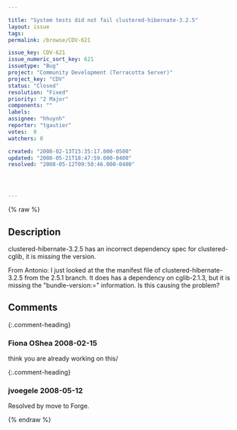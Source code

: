 ```yaml
---

title: "System tests did not fail clustered-hibernate-3.2.5"
layout: issue
tags: 
permalink: /browse/CDV-621

issue_key: CDV-621
issue_numeric_sort_key: 621
issuetype: "Bug"
project: "Community Development (Terracotta Server)"
project_key: "CDV"
status: "Closed"
resolution: "Fixed"
priority: "2 Major"
components: ""
labels: 
assignee: "hhuynh"
reporter: "tgautier"
votes:  0
watchers: 0

created: "2008-02-13T15:35:17.000-0500"
updated: "2008-05-21T18:47:59.000-0400"
resolved: "2008-05-12T09:50:46.000-0400"




---
```


{% raw %}

## Description

<div markdown="1" class="description">

clustered-hibernate-3.2.5 has an incorrect dependency spec  for clustered-cglib, it is missing the version.  

From Antonio:
I just looked at the the manifest file of clustered-hibernate-3.2.5 from
the 2.5.1 branch. It does has a dependency on cglib-2.1.3, but it is
missing the "bundle-version:=" information. Is this causing the problem?




</div>

## Comments


{:.comment-heading}
### **Fiona OShea** <span class="date">2008-02-15</span>

<div markdown="1" class="comment">

think you are already working on this/

</div>


{:.comment-heading}
### **jvoegele** <span class="date">2008-05-12</span>

<div markdown="1" class="comment">

Resolved by move to Forge.

</div>



{% endraw %}

